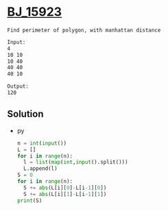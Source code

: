 # [BJ_15923](https://acmicpc.net/problem/15923)

```en
Find perimeter of polygon, with manhattan distance
```

```txt
Input:
4
10 10
10 40
40 40
40 10

Output:
120
```

## Solution

* py

  ```py
  n = int(input())
  L = []
  for i in range(n):
    l = list(map(int,input().split()))
    L.append(l)
  S = 0
  for i in range(n):
    S += abs(L[i][0]-L[i-1][0])
    S += abs(L[i][1]-L[i-1][1])
  print(S)
  ```
